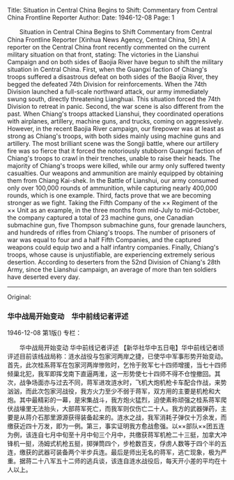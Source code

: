 Title: Situation in Central China Begins to Shift: Commentary from Central China Frontline Reporter
Author:
Date: 1946-12-08
Page: 1

　　Situation in Central China Begins to Shift
    Commentary from Central China Frontline Reporter
    [Xinhua News Agency, Central China, 5th] A reporter on the Central China front recently commented on the current military situation on that front, stating: The victories in the Lianshui Campaign and on both sides of Baojia River have begun to shift the military situation in Central China. First, when the Guangxi faction of Chiang's troops suffered a disastrous defeat on both sides of the Baojia River, they begged the defeated 74th Division for reinforcements. When the 74th Division launched a full-scale northward attack, our army immediately swung south, directly threatening Lianghuai. This situation forced the 74th Division to retreat in panic. Second, the war scene is also different from the past. When Chiang's troops attacked Lianshui, they coordinated operations with airplanes, artillery, machine guns, and trucks, coming on aggressively. However, in the recent Baojia River campaign, our firepower was at least as strong as Chiang's troops, with both sides mainly using machine guns and artillery. The most brilliant scene was the Songji battle, where our artillery fire was so fierce that it forced the notoriously stubborn Guangxi faction of Chiang's troops to crawl in their trenches, unable to raise their heads. The majority of Chiang's troops were killed, while our army only suffered twenty casualties. Our weapons and ammunition are mainly equipped by obtaining them from Chiang Kai-shek. In the Battle of Lianshui, our army consumed only over 100,000 rounds of ammunition, while capturing nearly 400,000 rounds, which is one example. Third, facts prove that we are becoming stronger as we fight. Taking the Fifth Company of the ×× Regiment of the ×× Unit as an example, in the three months from mid-July to mid-October, the company captured a total of 23 machine guns, one Canadian submachine gun, five Thompson submachine guns, four grenade launchers, and hundreds of rifles from Chiang's troops. The number of prisoners of war was equal to four and a half Fifth Companies, and the captured weapons could equip two and a half infantry companies. Finally, Chiang's troops, whose cause is unjustifiable, are experiencing extremely serious desertion. According to deserters from the 52nd Division of Chiang's 28th Army, since the Lianshui campaign, an average of more than ten soldiers have deserted every day.



<hr /> 

Original: 


### 华中战局开始变动　华中前线记者评述

1946-12-08
第1版()
专栏：

　　华中战局开始变动
    华中前线记者评述
    【新华社华中五日电】华中前线记者顷评述目前该线战局称：涟水战役与包家河两岸之捷，已使华中军事形势开始变动。首先，此次桂系蒋军在包家河两岸惨败时，乞怜于败军七十四师增援，当七十四师倾巢北犯，我军即挥戈南下直逼两淮，这一形势使七十四师不得不仓惶撤回。其次，战争场面亦与过去不同，蒋军进攻涟水时，飞机大炮机枪卡车配合作战，来势汹汹，而此次包家河战役，我方火力至少不弱于蒋军，双方用的主要是机枪和大炮。其中最精彩的一幕，是宋集战斗，我方炮火猛烈，迫使素称顽强之桂系蒋军爬伏战壕里无法抬头，大部蒋军死亡，而我军则仅伤亡二十人。我方的武器弹药，主要是从蒋介石那里源源获得装备起来的。涟水之战，我军消耗子弹仅十万余发，而缴获近四十万发，即为一例。第三，事实证明我方愈战愈强。以××部队××团五连为例，该连自七月中旬至十月中旬三个月中，共缴获蒋军机枪二十三挺，加拿大冲锋机一挺，汤姆式机枪五挺，掷弹筒四个，步枪数百支，俘虏人数等于四个半的五连，缴获的武器可装备两个半步兵连。最后是师出无名的蒋军，逃亡现象，极为严重。据蒋二十八军五十二师的逃兵谈，该连自涟水战役后，每天开小差的平均在十人以上。
